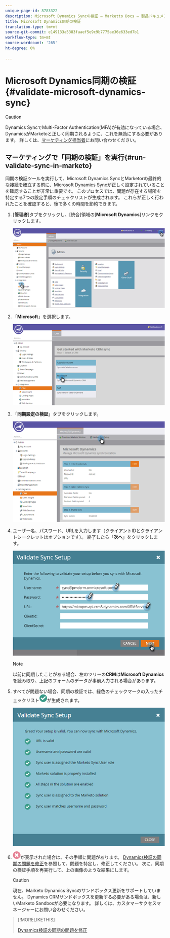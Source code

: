 ```yaml
---
unique-page-id: 8783322
description: Microsoft Dynamics Syncの検証 — Marketto Docs — 製品ドキュメント
title: Microsoft Dynamics同期の検証
translation-type: tm+mt
source-git-commit: e149133a5383faaef5e9c9b7775ae36e633ed7b1
workflow-type: tm+mt
source-wordcount: '265'
ht-degree: 0%

---
```



# Microsoft Dynamics同期の検証{#validate-microsoft-dynamics-sync}

>[!CAUTION]
>
>Dynamics SyncでMulti-Factor Authentication(MFA)が有効になっている場合、DynamicsがMarketoと正しく同期されるように、これを無効にする必要があります。 詳しくは、[マーケティング担当者](http://nation.marketo.com/community/support_solutions)にお問い合わせください。

## マーケティングで「同期の検証」を実行{#run-validate-sync-in-marketo}

同期の検証ツールを実行して、Microsoft Dynamics SyncとMarketorの最終的な接続を確立する前に、Microsoft Dynamics Syncが正しく設定されていることを確認することが非常に重要です。 このプロセスでは、問題が存在する場所を特定する7つの設定手順のチェックリストが生成されます。 これらが正しく行われたことを確認すると、後で多くの時間を節約できます。

1. [**管理者**]タブをクリックし、[統合]領域の[**Microsoft Dynamics**]リンクをクリックします。

   ![](assets/image2015-9-28-16-3a7-3a51.png)

1. 「**Microsoft**」を選択します。

   ![](assets/image2015-9-28-16-3a10-3a47.png)

1. 「**同期設定の検証**」タブをクリックします。

   ![](assets/image2015-9-28-16-3a11-3a45.png)

1. ユーザー名、パスワード、URLを入力します（クライアントIDとクライアントシークレットはオプションです）。 終了したら「**次へ**」をクリックします。

   ![](assets/four-1.png)

   >[!NOTE]
   >
   >以前に同期したことがある場合、左のツリーの&#x200B;**CRM**&#x200B;は&#x200B;**Microsoft Dynamics**&#x200B;を読み取り、上記のフォームのデータが事前入力される場合があります。

1. すべてが問題ない場合、同期の検証では、緑色のチェックマークの入ったチェックリスト![—](assets/check.png)が生成されます。

   ![](assets/image2015-9-22-15-3a58-3a12.png)

1. ![—](assets/delete.png)が表示された場合は、その手順に問題があります。 [Dynamics検証の同期の問題を修正](validate-microsoft-dynamics-sync/fix-dynamics-validation-sync-issues.md)を参照して、問題を特定し、修正してください。 次に、同期の検証手順を再実行して、上の画像のような結果にします。

   >[!CAUTION]
   >
   >現在、Marketo Dynamics Syncのサンドボックス更新をサポートしていません。 Dynamics CRMサンドボックスを更新する必要がある場合は、新しいMarketo Sandboxが必要になります。 詳しくは、カスタマーサクセスマネージャーにお問い合わせください。

>[!MORELIKETHIS]
>
>[Dynamics検証の同期の問題を修正](validate-microsoft-dynamics-sync/fix-dynamics-validation-sync-issues.md)

